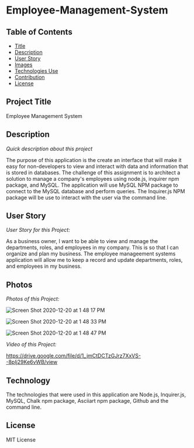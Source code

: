 # Employee-Management-System

## Table of Contents

- [Title](#title)
- [Description](#description)
- [User Story](#story)
- [Images](#photos)
- [Technologies Use](#technology)
- [Contribution](#contribution)
- [License](#license)

## Project Title

Employee Management System

## Description

_Quick description about this project_

The purpose of this application is the create an interface that will make it easy for non-developers to view and interact with data and information that is stored in databases. The challenge of this assignment is to architect a solution to manage a company's employees using node.js, inquirer npm package, and MySQL. The application will use MySQL NPM package to connect to the MySQL database and perform queries. The Inquirer.js NPM package will be use to interact with the user via the command line.

## User Story

_User Story for this Project:_

As a business owner, I want to be able to view and manage the departments, roles, and employees in my company. This is so that I can organize and plan my business. The employee manageement systems application will allow me to keep a record and update departments, roles, and employees in my business.

## Photos

_Photos of this Project:_

![Screen Shot 2020-12-20 at 1 48 17 PM](https://user-images.githubusercontent.com/70075378/102724084-249c9280-42ca-11eb-8031-951188f59c7d.png)

![Screen Shot 2020-12-20 at 1 48 33 PM](https://user-images.githubusercontent.com/70075378/102724096-3120eb00-42ca-11eb-9e0d-d104a5e7b55b.png)

![Screen Shot 2020-12-20 at 1 48 47 PM](https://user-images.githubusercontent.com/70075378/102724099-3716cc00-42ca-11eb-82c9-7c400a1ddf26.png)

_Video of this Project:_

https://drive.google.com/file/d/1_jmCtDCTzGJrz7XxVS--8pIj29Ke6vWB/view

## Technology

The technologies that were used in this application are Node.js, Inquirer.js, MySQL, Chalk npm package, Asciiart npm package, Github and the command line.

## License

MIT License
